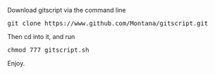 Download gitscript via the command line 

<pre>git clone https://www.github.com/Montana/gitscript.git</pre>

Then cd into it, and run 

<pre>chmod 777 gitscript.sh</pre> 

Enjoy. 
